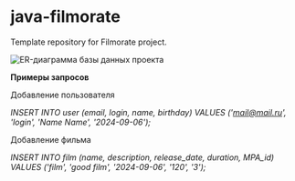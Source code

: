 # java-filmorate
Template repository for Filmorate project.

![ER-диаграмма базы данных проекта](https://github.com/pan1dan/java-filmorate/assets/146234042/97108d06-8da0-4de0-8303-53496017fb1e)

**Примеры запросов**

Добавление пользователя

*INSERT INTO user (email, login, name, birthday) VALUES ('mail@mail.ru', 'login', 'Name Name', '2024-09-06');*

Добавление фильма

*INSERT INTO film (name, description, release_date, duration, MPA_id) VALUES ('film', 'good film', '2024-09-06', '120', '3');*
